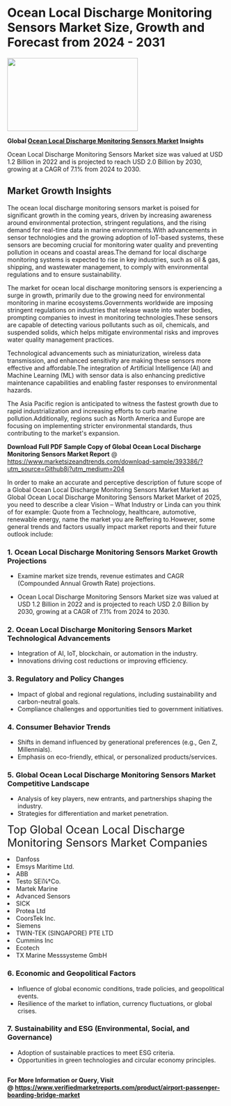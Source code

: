 <H1>Ocean Local Discharge Monitoring Sensors Market Size, Growth and Forecast from 2024 - 2031</H1><img class="aligncenter size-medium wp-image-584254" src="https://thirdeyenews.in/wp-content/uploads/2024/09/Global-Market-Research-300x168.jpeg" alt="" width="300" height="168" /><p><strong>Global&nbsp;<a href="https://www.marketsizeandtrends.com/download-sample/393386/?utm_source=Github8j?utm_medium=204">Ocean Local Discharge Monitoring Sensors Market</a> Insights</strong></p><p>Ocean Local Discharge Monitoring Sensors Market size was valued at USD 1.2 Billion in 2022 and is projected to reach USD 2.0 Billion by 2030, growing at a CAGR of 7.1% from 2024 to 2030.</p><p><h2>Market Growth Insights</h2> <p>The ocean local discharge monitoring sensors market is poised for significant growth in the coming years, driven by increasing awareness around environmental protection, stringent regulations, and the rising demand for real-time data in marine environments.With advancements in sensor technologies and the growing adoption of IoT-based systems, these sensors are becoming crucial for monitoring water quality and preventing pollution in oceans and coastal areas.The demand for local discharge monitoring systems is expected to rise in key industries, such as oil & gas, shipping, and wastewater management, to comply with environmental regulations and to ensure sustainability.</p> <p>The market for ocean local discharge monitoring sensors is experiencing a surge in growth, primarily due to the growing need for environmental monitoring in marine ecosystems.Governments worldwide are imposing stringent regulations on industries that release waste into water bodies, prompting companies to invest in monitoring technologies.These sensors are capable of detecting various pollutants such as oil, chemicals, and suspended solids, which helps mitigate environmental risks and improves water quality management practices.</p> <p>Technological advancements such as miniaturization, wireless data transmission, and enhanced sensitivity are making these sensors more effective and affordable.The integration of Artificial Intelligence (AI) and Machine Learning (ML) with sensor data is also enhancing predictive maintenance capabilities and enabling faster responses to environmental hazards.</p> <p>The Asia Pacific region is anticipated to witness the fastest growth due to rapid industrialization and increasing efforts to curb marine pollution.Additionally, regions such as North America and Europe are focusing on implementing stricter environmental standards, thus contributing to the market's expansion.</p> <p><span class=""><strong>Download Full PDF Sample Copy of Global Ocean Local Discharge Monitoring Sensors Market Report</strong> @ <a href="https://www.marketsizeandtrends.com/download-sample/393386/?utm_source=Github8j?utm_medium=204" target="_blank">https://www.marketsizeandtrends.com/download-sample/393386/?utm_source=Github8j?utm_medium=204</a></span></p><p>In order to make an accurate and perceptive description of future scope of a Global&nbsp;Ocean Local Discharge Monitoring Sensors Market Market as Global&nbsp;Ocean Local Discharge Monitoring Sensors Market Market of 2025, you need to describe a clear Vision &ndash; What Industry or Linda can you think of for example: Quote from a Technology, healthcare, automotive, renewable energy, name the market you are Reffering to.However, some general trends and factors usually impact market reports and their future outlook include:</p><h3>1.&nbsp;<strong>Ocean Local Discharge Monitoring Sensors Market Growth Projections</strong></h3><ul><li>Examine market size trends, revenue estimates and CAGR (Compounded Annual Growth Rate) projections.</li><li><p>Ocean Local Discharge Monitoring Sensors Market size was valued at USD 1.2 Billion in 2022 and is projected to reach USD 2.0 Billion by 2030, growing at a CAGR of 7.1% from 2024 to 2030.</p></li></ul><h3>2.&nbsp;<strong>Ocean Local Discharge Monitoring Sensors Market Technological Advancements</strong></h3><ul><li>Integration of AI, IoT, blockchain, or automation in the industry.</li><li>Innovations driving cost reductions or improving efficiency.</li></ul><h3>3.&nbsp;<strong>Regulatory and Policy Changes</strong></h3><ul><li>Impact of global and regional regulations, including sustainability and carbon-neutral goals.</li><li>Compliance challenges and opportunities tied to government initiatives.</li></ul><h3>4.&nbsp;<strong>Consumer Behavior Trends</strong></h3><ul><li>Shifts in demand influenced by generational preferences (e.g., Gen Z, Millennials).</li><li>Emphasis on eco-friendly, ethical, or personalized products/services.</li></ul><h3>5.&nbsp;<strong>Global Ocean Local Discharge Monitoring Sensors Market Competitive Landscape</strong></h3><ul><li>Analysis of key players, new entrants, and partnerships shaping the industry.</li><li>Strategies for differentiation and market penetration.</li></ul><p data-pm-slice="1 1 []"><span style="color: inherit; font-family: inherit; font-size: 25px;">Top Global Ocean Local Discharge Monitoring Sensors Market Companies</span></p><div class="" data-test-id=""><p><li>Danfoss</li><li> Emsys Maritime Ltd.</li><li> ABB</li><li> Testo SEï¼†Co.</li><li> Martek Marine</li><li> Advanced Sensors</li><li> SICK</li><li> Protea Ltd</li><li> CoorsTek Inc.</li><li> Siemens</li><li> TWIN-TEK (SINGAPORE) PTE LTD</li><li> Cummins Inc</li><li> Ecotech</li><li> TX Marine Messsysteme GmbH</li></p></div><h3>6.&nbsp;<strong>Economic and Geopolitical Factors</strong></h3><ul><li>Influence of global economic conditions, trade policies, and geopolitical events.</li><li>Resilience of the market to inflation, currency fluctuations, or global crises.</li></ul><h3>7.&nbsp;<strong>Sustainability and ESG (Environmental, Social, and Governance)</strong></h3><ul><li>Adoption of sustainable practices to meet ESG criteria.</li><li>Opportunities in green technologies and circular economy principles.</li></ul><h2><strong style="font-size: 14px;">For More Information or Query, Visit @&nbsp;</strong><a style="background-color: #ffffff; font-size: 14px;" href="https://www.marketsizeandtrends.com/report/ocean-local-discharge-monitoring-sensors-market/" target="_blank">https://www.verifiedmarketreports.com/product/airport-passenger-boarding-bridge-market</a></h2>
